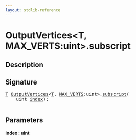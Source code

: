 ```yaml
---
layout: stdlib-reference
---
```


# OutputVertices\<T, MAX\_VERTS:uint\>\.subscript

## Description





## Signature 

<pre>
<a href="index.md#typeparam-T" class="code_type">T</a> <a href="index.md" class="code_type">OutputVertices</a>&lt;<a href="index.md#typeparam-T" class="code_type">T</a>, <a href="index.md#decl-MAX_VERTS" class="code_var">MAX_VERTS</a>:<span class="code_keyword">uint</span>&gt;.<a href="subscript.md">subscript</a>(
    <span class="code_keyword">uint</span> <a href="subscript.md#decl-index" class="code_param">index</a>);

</pre>

## Parameters

####  <a id="decl-index"></a>index  : uint


<script>
// Fix .md links to .html when on ReadTheDocs
if (window.location.hostname.includes('readthedocs') || 
    window.location.hostname.includes('rtfd.io')) {
  document.addEventListener('DOMContentLoaded', function() {
    const links = document.querySelectorAll('a');
    links.forEach(link => {
      if (link.getAttribute('href') && link.getAttribute('href').endsWith('.md')) {
        link.href = link.href.replace(/\.md($|#|\?)/, '.html$1');
      }
    });
  });
}
</script>
